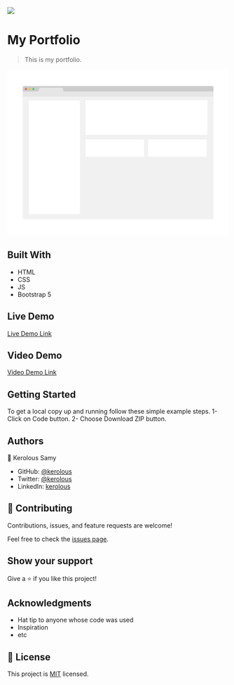 ![](https://img.shields.io/badge/Microverse-blueviolet)

# My Portfolio

> This is my portfolio.

![screenshot](./app_screenshot.png)


## Built With

- HTML
- CSS
- JS
- Bootstrap 5

## Live Demo
[Live Demo Link](https://keroloussamy.github.io/Module1-Capstone/)

## Video Demo
[Video Demo Link](https://www.loom.com/share/5b2f908082564d629f6bbb160fa773df)

## Getting Started

To get a local copy up and running follow these simple example steps.
1- Click on Code button.
2- Choose Download ZIP button. 




## Authors

👤 Kerolous Samy

- GitHub: [@kerolous](https://github.com/keroloussamy)
- Twitter: [@kerolous](https://twitter.com/SamyKerolous)
- LinkedIn: [kerolous](https://www.linkedin.com/in/keroloussamy/)

## 🤝 Contributing

Contributions, issues, and feature requests are welcome!

Feel free to check the [issues page](../../issues/).

## Show your support

Give a ⭐️ if you like this project!

## Acknowledgments

- Hat tip to anyone whose code was used
- Inspiration
- etc

## 📝 License

This project is [MIT](./MIT.md) licensed.
